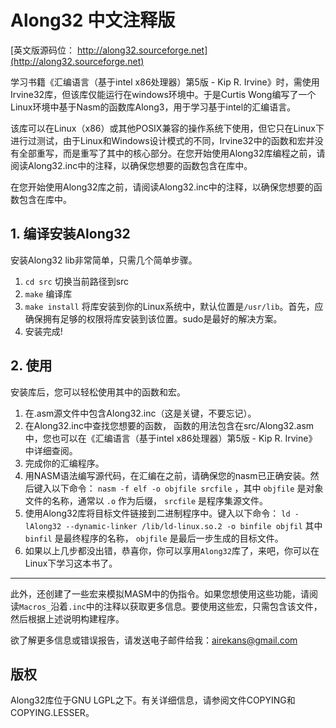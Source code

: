 # Along32 中文注释版

[英文版源码位： http://along32.sourceforge.net](http://along32.sourceforge.net)


学习书籍《汇编语言（基于intel x86处理器）第5版 - Kip R. Irvine》时，需使用Irvine32库，但该库仅能运行在windows环境中。于是Curtis Wong编写了一个Linux环境中基于Nasm的函数库Along3，用于学习基于intel的汇编语言。

该库可以在Linux（x86）或其他POSIX兼容的操作系统下使用，但它只在Linux下进行过测试，由于Linux和Windows设计模式的不同，Irvine32中的函数和宏并没有全部重写，而是重写了其中的核心部分。在您开始使用Along32库编程之前，请阅读Along32.inc中的注释，以确保您想要的函数包含在库中。

在您开始使用Along32库之前，请阅读Along32.inc中的注释，以确保您想要的函数包含在库中。


## 1. 编译安装Along32

安装Along32 lib非常简单，只需几个简单步骤。

   1. `cd src`
       切换当前路径到src
   2. `make`
       编译库
   3. `make install`
       将库安装到你的Linux系统中，默认位置是`/usr/lib`。首先，应确保拥有足够的权限将库安装到该位置。sudo是最好的解决方案。
   4. 安装完成!

## 2. 使用

安装库后，您可以轻松使用其中的函数和宏。

   1. 在.asm源文件中包含Along32.inc（这是关键，不要忘记）。
   2. 在Along32.inc中查找您想要的函数， 函数的用法包含在src/Along32.asm中，您也可以在《汇编语言（基于intel x86处理器）第5版 - Kip R. Irvine》中详细查阅。
   3. 完成你的汇编程序。
   4. 用NASM语法编写源代码，在汇编在之前，请确保您的nasm已正确安装。然后键入以下命令： `nasm -f elf -o objfile srcfile` ，其中 `objfile` 是对象文件的名称，通常以 `.o` 作为后缀， `srcfile` 是程序集源文件。
   5. 使用Along32库将目标文件链接到二进制程序中。键入以下命令： `ld -lAlong32 --dynamic-linker /lib/ld-linux.so.2 -o binfile objfil` 其中 `binfil` 是最终程序的名称， `objfile` 是最后一步生成的目标文件。
   6. 如果以上几步都没出错，恭喜你，你可以享用`Along32`库了，来吧，你可以在Linux下学习这本书了。


---------------------------------------------------------------

此外，还创建了一些宏来模拟MASM中的伪指令。如果您想使用这些功能，请阅读`Macros_`沿着`.inc`中的注释以获取更多信息。要使用这些宏，只需包含该文件，然后根据上述说明构建程序。

欲了解更多信息或错误报告，请发送电子邮件给我：[airekans@gmail.com](mailto:airekans@gmail.com)

## 版权

Along32库位于GNU LGPL之下。有关详细信息，请参阅文件COPYING和COPYING.LESSER。
